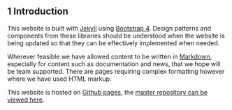 ## __1__ Introduction

This website is built with [Jekyll](https://jekyllrb.com) using [Bootstrap 4](https://getbootstrap.com/docs/4.0/getting-started/introduction/). Design patterns and components from these libraries should be understood when the website is being updated so that they can be effectively implemented when needed.

Wherever feasible we have allowed content to be written in [Markdown](https://kramdown.gettalong.org/quickref.html), especially for content such as documentation and news, that we hope will be team supported. There are pages requiring complex formatting however where we have used HTML markup.

This website is hosted on [Github pages](https://pages.github.com), the [master repository can be viewed here](https://github.com/openath/openath.github.io). 

